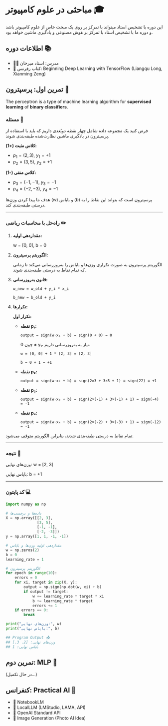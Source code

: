 # مباحثی در علوم کامپیوتر 🎓

این دوره با تشخیص استاد میتواند با تمرکز بر روی یک مبحث خاص از علوم کامپیوتر باشد و دوره ما با تشخیص استاد با تمرکز بر هوش مصنوعی و یادگیری ماشین خواهد بود.

## اطلاعات دوره 📚

- 👨‍🏫 مدرس: استاد میرخان
- 📖 کتاب رفرنس: Beginning Deep Learning with TensorFlow (Liangqu Long, Xianming Zeng)


## تمرین اول: پرسپترون 🤖

The perceptron is a type of machine learning algorithm for **supervised learning** of **binary classifiers**.


### مسئله 📝

فرض کنید یک مجموعه داده شامل چهار نقطه دو‌بُعدی داریم که باید با استفاده از پرسپترون در یادگیری ماشین نظارت‌شده طبقه‌بندی شوند.

**کلاس مثبت (+1):**
- $p_1 = (2, 3)$, $y_1 = +1$
- $p_2 = (3, 5)$, $y_2 = +1$

**کلاس منفی (-1):**
- $p_3 = (-1, -1)$, $y_3 = -1$
- $p_4 = (-2, -3)$, $y_4 = -1$

هدف ما پیدا کردن وزن‌ها ($w$) و بایاس ($b$) پرسپترون است که بتواند این نقاط را به درستی طبقه‌بندی کند.

---

### راه‌حل با محاسبات ریاضی ✏️

1. **مقداردهی اولیه:**

   w = [0, 0], b = 0

2. **الگوریتم پرسپترون:**

   الگوریتم پرسپترون به صورت تکراری وزن‌ها و بایاس را به‌روزرسانی می‌کند تا زمانی که تمام نقاط به درستی طبقه‌بندی شوند.

3. **قانون به‌روزرسانی:**

   `w_new = w_old + y_i * x_i`
   
   `b_new = b_old + y_i`

4. **تکرارها:**

   **تکرار اول:**

   - **نقطه p₁:**

     `output = sign(w·x₁ + b) = sign(0 + 0) = 0`

     چون 0 ≠ y₁، نیاز به به‌روزرسانی داریم.

     `w = [0, 0] + 1 * [2, 3] = [2, 3]`
     
     `b = 0 + 1 = +1`

   - **نقطه p₂:**

     `output = sign(w·x₂ + b) = sign(2×3 + 3×5 + 1) = sign(22) = +1`

   - **نقطه p₃:**

     `output = sign(w·x₃ + b) = sign(2×(-1) + 3×(-1) + 1) = sign(-4) = -1`

   - **نقطه p₄:**

     `output = sign(w·x₄ + b) = sign(2×(-2) + 3×(-3) + 1) = sign(-12) = -1`

تمام نقاط به درستی طبقه‌بندی شدند، بنابراین الگوریتم متوقف می‌شود.

---

### نتیجه 🎯

وزن‌های نهایی:
w = [2, 3]

بایاس نهایی:
b = +1

---

### کد پایتون 💻

```python
import numpy as np

# داده‌ها و برچسب‌ها
X = np.array([[2, 3],
              [3, 5],
              [-1, -1],
              [-2, -3]])
y = np.array([1, 1, -1, -1])

# مقداردهی اولیه وزن‌ها و بایاس
w = np.zeros(2)
b = 0
learning_rate = 1

# الگوریتم پرسپترون
for epoch in range(10):
    errors = 0
    for xi, target in zip(X, y):
        output = np.sign(np.dot(w, xi) + b)
        if output != target:
            w += learning_rate * target * xi
            b += learning_rate * target
            errors += 1
    if errors == 0:
        break

print("وزن‌های نهایی:", w)
print("بایاس نهایی:", b)

## Program Output 📤
## وزن‌های نهایی: [2. 3.]
## بایاس نهایی: 1
```


## تمرین دوم: MLP 🧠
(در حال تکمیل...)

## کنفرانس: Practical AI 🤖

- 📝 NotebookLM
- 💬 LocalLLM (LMStudio, LAMA, API)
- 🔄 OpenAI Standard API 
- 🎨 Image Generation (Photo AI Idea)